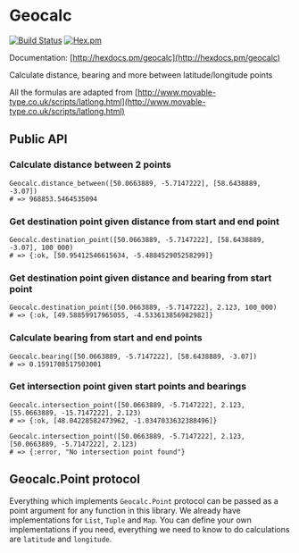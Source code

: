 # Geocalc

[![Build Status](https://travis-ci.org/yltsrc/geocalc.svg?branch=master)](https://travis-ci.org/yltsrc/geocalc)
[![Hex.pm](https://img.shields.io/hexpm/v/geocalc.svg)](https://hex.pm/packages/geocalc)

Documentation: [http://hexdocs.pm/geocalc](http://hexdocs.pm/geocalc)

Calculate distance, bearing and more between latitude/longitude points

All the formulas are adapted from
[http://www.movable-type.co.uk/scripts/latlong.html](http://www.movable-type.co.uk/scripts/latlong.html)

## Public API

### Calculate distance between 2 points

    Geocalc.distance_between([50.0663889, -5.7147222], [58.6438889, -3.07])
    # => 968853.5464535094
    

### Get destination point given distance from start and end point

    Geocalc.destination_point([50.0663889, -5.7147222], [58.6438889, -3.07], 100_000)
    # => {:ok, [50.95412546615634, -5.488452905258299]}


### Get destination point given distance and bearing from start point

    Geocalc.destination_point([50.0663889, -5.7147222], 2.123, 100_000)
    # => {:ok, [49.58859917965055, -4.533613856982982]}
    
    
### Calculate bearing from start and end points

    Geocalc.bearing([50.0663889, -5.7147222], [58.6438889, -3.07])
    # => 0.1591708517503001

### Get intersection point given start points and bearings

    Geocalc.intersection_point([50.0663889, -5.7147222], 2.123, [55.0663889, -15.7147222], 2.123)
    # => {:ok, [48.04228582473962, -1.0347033632388496]}

    Geocalc.intersection_point([50.0663889, -5.7147222], 2.123, [50.0663889, -5.7147222], 2.123)
    # => {:error, "No intersection point found"}


## Geocalc.Point protocol

Everything which implements `Geocalc.Point` protocol can be passed as a point
argument for any function in this library.
We already have implementations for `List`, `Tuple` and `Map`.
You can define your own implementations if you need, everything we need to know
to do calculations are `latitude` and `longitude`.
